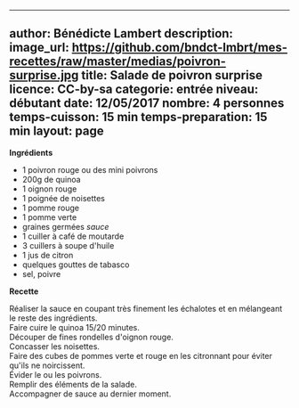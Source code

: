 
---
author: Bénédicte Lambert
description:
image_url: https://github.com/bndct-lmbrt/mes-recettes/raw/master/medias/poivron-surprise.jpg
title: Salade de poivron surprise
licence: CC-by-sa
categorie: entrée
niveau: débutant
date: 12/05/2017
nombre: 4 personnes
temps-cuisson: 15 min
temps-preparation: 15 min
layout: page
---


**Ingrédients**  

* 1 poivron rouge ou des mini poivrons
* 200g de quinoa
* 1 oignon rouge
* 1 poignée de noisettes
* 1 pomme rouge
* 1 pomme verte
* graines germées
*sauce*  
* 1 cuiller à café de moutarde
* 3 cuillers à soupe d'huile
* 1 jus de citron
* quelques gouttes de tabasco
* sel, poivre

**Recette**

Réaliser la sauce en coupant très finement les échalotes et en mélangeant le reste des ingrédients.    
Faire cuire le quinoa 15/20 minutes.  
Découper de fines rondelles d'oignon rouge.  
Concasser les noisettes.  
Faire des cubes de pommes verte et rouge en les citronnant pour éviter qu'ils ne noircissent.    
Évider le ou les poivrons.  
Remplir des éléments de la salade.  
Accompagner de sauce au dernier moment.    